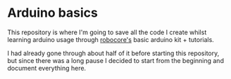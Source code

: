 # Arduino basics
This repository is where I'm going to save all the code I create whilst learning arduino usage through [robocore's](robocore.net) basic arduino kit + tutorials.

I had already gone through about half of it before starting this repository, but since there was a long pause I decided to start from the beginning and document everything here.
